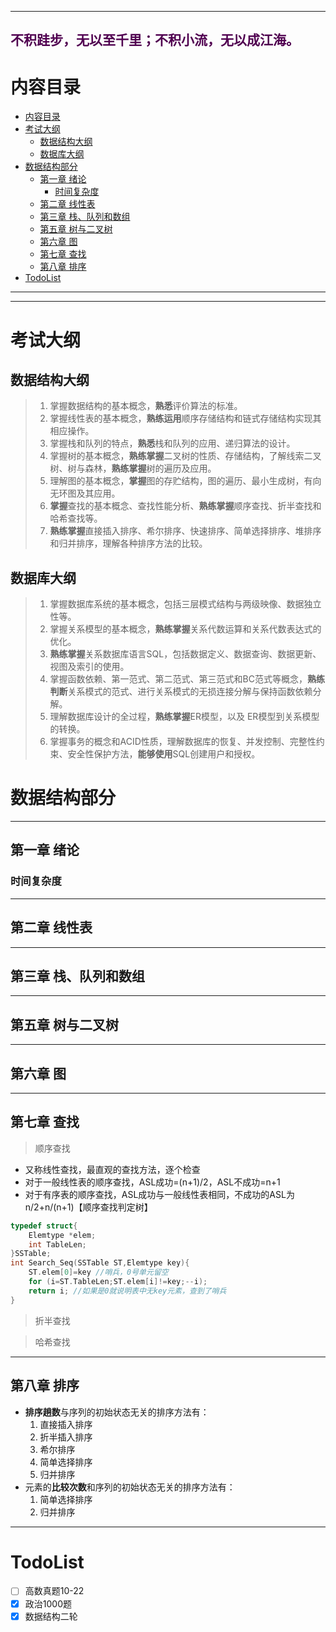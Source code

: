 ------
**<font color="500050"> 不积跬步，无以至千里；不积小流，无以成江海。**</font>
------
# 内容目录
- [内容目录](#内容目录)
- [考试大纲](#考试大纲)
  - [数据结构大纲](#数据结构大纲)
  - [数据库大纲](#数据库大纲)
- [数据结构部分](#数据结构部分)
  - [第一章 绪论](#第一章-绪论)
    - [时间复杂度](#时间复杂度)
  - [第二章 线性表](#第二章-线性表)
  - [第三章 栈、队列和数组](#第三章-栈队列和数组)
  - [第五章 树与二叉树](#第五章-树与二叉树)
  - [第六章 图](#第六章-图)
  - [第七章 查找](#第七章-查找)
  - [第八章 排序](#第八章-排序)
- [TodoList](#todolist)

------

 

------
 
# 考试大纲
## 数据结构大纲
>1. 掌握数据结构的基本概念，**熟悉**评价算法的标准。
> 2. 掌握线性表的基本概念，**熟练运用**顺序存储结构和链式存储结构实现其相应操作。
> 3. 掌握栈和队列的特点，**熟悉**栈和队列的应用、递归算法的设计。
> 4. 掌握树的基本概念，**熟练掌握**二叉树的性质、存储结构，了解线索二叉树、树与森林，**熟练掌握**树的遍历及应用。
> 5. 理解图的基本概念，**掌握**图的存贮结构，图的遍历、最小生成树，有向无环图及其应用。  
> 6. **掌握**查找的基本概念、查找性能分析、**熟练掌握**顺序查找、折半查找和哈希查找等。
> 7. **熟练掌握**直接插入排序、希尔排序、快速排序、简单选择排序、堆排序和归并排序，理解各种排序方法的比较。

## 数据库大纲
> 1. 掌握数据库系统的基本概念，包括三层模式结构与两级映像、数据独立性等。
> 2. 掌握关系模型的基本概念，**熟练掌握**关系代数运算和关系代数表达式的优化。
> 3. **熟练掌握**关系数据库语言SQL，包括数据定义、数据查询、数据更新、视图及索引的使用。
> 4. 掌握函数依赖、第一范式、第二范式、第三范式和BC范式等概念，**熟练判断**关系模式的范式、进行关系模式的无损连接分解与保持函数依赖分解。
> 5. 理解数据库设计的全过程，**熟练掌握**ER模型，以及 ER模型到关系模型的转换。
> 6. 掌握事务的概念和ACID性质，理解数据库的恢复、并发控制、完整性约束、安全性保护方法，**能够使用**SQL创建用户和授权。

# 数据结构部分

------

## 第一章 绪论

### 时间复杂度

------

## 第二章 线性表

------

## 第三章 栈、队列和数组

------

## 第五章 树与二叉树

------

## 第六章 图

------

## 第七章 查找

> 顺序查找

- 又称线性查找，最直观的查找方法，逐个检查
- 对于一般线性表的顺序查找，ASL成功=(n+1)/2，ASL不成功=n+1
- 对于有序表的顺序查找，ASL成功与一般线性表相同，不成功的ASL为n/2+n/(n+1)【顺序查找判定树】

~~~ c
typedef struct{
    Elemtype *elem;
    int TableLen;
}SSTable;
int Search_Seq(SSTable ST,Elemtype key){
    ST.elem[0]=key //哨兵，0号单元留空
    for (i=ST.TableLen;ST.elem[i]!=key;--i);
    return i; //如果是0就说明表中无key元素，查到了哨兵
}
~~~

> 折半查找

> 哈希查找

------

## 第八章 排序

- **排序趟数**与序列的初始状态无关的排序方法有：
  1. 直接插入排序
  2. 折半插入排序
  3. 希尔排序
  4. 简单选择排序
  5. 归并排序
- 元素的**比较次数**和序列的初始状态无关的排序方法有：
  1. 简单选择排序
  2. 归并排序

------


# TodoList
 
- [ ] 高数真题10-22
- [x] 政治1000题
- [x] 数据结构二轮
